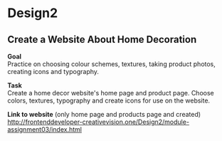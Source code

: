 # Design2
## **Create a Website About Home Decoration**

**Goal**\
Practice on choosing colour schemes, textures, taking product photos, creating icons and typography.

**Task**\
Create a home decor website's home page and product page. Choose colors, textures, typography and create icons for use on the website.

**Link to website** (only home page and products page and created)\
http://frontenddeveloper-creativevision.one/Design2/module-assignment03/index.html
